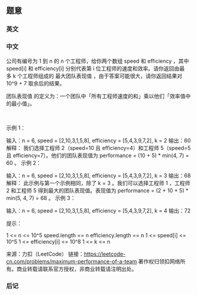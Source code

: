 ## 题意

### 英文

### 中文

公司有编号为 1 到 n 的 n 个工程师，给你两个数组 speed 和 efficiency ，其中 speed[i] 和 efficiency[i] 分别代表第 i 位工程师的速度和效率。请你返回由最多 k 个工程师组成的 ​​​​​​最大团队表现值 ，由于答案可能很大，请你返回结果对 10^9 + 7 取余后的结果。

团队表现值 的定义为：一个团队中「所有工程师速度的和」乘以他们「效率值中的最小值」。

 

示例 1：

输入：n = 6, speed = [2,10,3,1,5,8], efficiency = [5,4,3,9,7,2], k = 2
输出：60
解释：
我们选择工程师 2（speed=10 且 efficiency=4）和工程师 5（speed=5 且 efficiency=7）。他们的团队表现值为 performance = (10 + 5) * min(4, 7) = 60 。
示例 2：

输入：n = 6, speed = [2,10,3,1,5,8], efficiency = [5,4,3,9,7,2], k = 3
输出：68
解释：
此示例与第一个示例相同，除了 k = 3 。我们可以选择工程师 1 ，工程师 2 和工程师 5 得到最大的团队表现值。表现值为 performance = (2 + 10 + 5) * min(5, 4, 7) = 68 。
示例 3：

输入：n = 6, speed = [2,10,3,1,5,8], efficiency = [5,4,3,9,7,2], k = 4
输出：72
 

提示：

1 <= n <= 10^5
speed.length == n
efficiency.length == n
1 <= speed[i] <= 10^5
1 <= efficiency[i] <= 10^8
1 <= k <= n


来源：力扣（LeetCode）
链接：https://leetcode-cn.com/problems/maximum-performance-of-a-team
著作权归领扣网络所有。商业转载请联系官方授权，非商业转载请注明出处。

### 后记